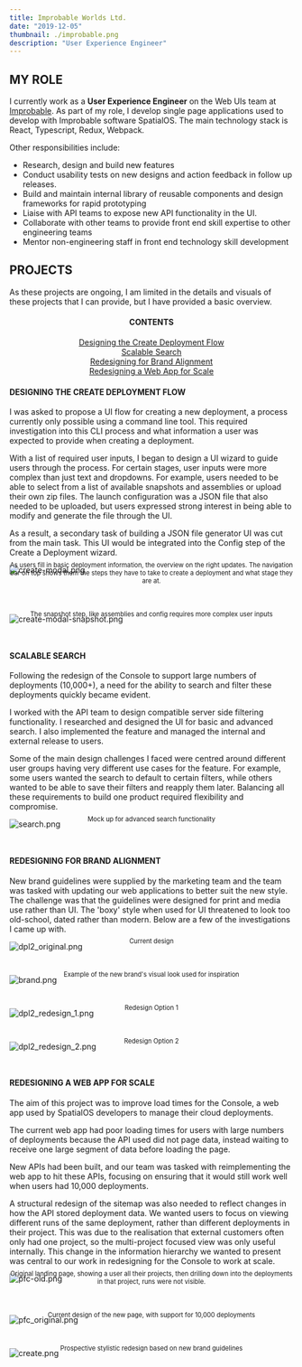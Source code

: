 ```yaml
---
title: Improbable Worlds Ltd.
date: "2019-12-05"
thumbnail: ./improbable.png
description: "User Experience Engineer"
---
```


## MY ROLE

I currently work as a **User Experience Engineer** on the Web UIs team at <a href="https://improbable.io" target="_blank" rel="noopener noreferrer"> Improbable</a>. As part of my role, I develop single page applications used to develop with Improbable software SpatialOS. The main technology stack is React, Typescript, Redux, Webpack.

Other responsibilities include:

<ul>
    <li> Research, design and build new features </li>
    <li>Conduct usability tests on new designs and action feedback in follow up releases.</li>
    <li>Build and maintain internal library of reusable components and design frameworks for rapid prototyping</li>
    <li>Liaise with API teams to expose new API functionality in the UI.</li>
    <li>Collaborate with other teams to provide front end skill expertise to other engineering teams </li>
    <li>Mentor non-engineering staff in front end technology skill development </li>
</ul>

## PROJECTS

As these projects are ongoing, I am limited in the details and visuals of these projects that I can provide, but I have provided a basic overview.

<h4 align="center">CONTENTS</h4>
<p align="center">
    <a href="#create" style="white-space: nowrap">Designing the Create Deployment Flow</a><br>
    <a href="#search" style="white-space: nowrap">Scalable Search</a><br>
    <a href="#brand" style="white-space: nowrap">Redesigning for Brand Alignment</a><br>
    <a href="#scale" style="white-space: nowrap">Redesigning a Web App for Scale</a><br>
</p>

<a name="create" style="display: block; position: relative; top: -7vw"></a>

#### DESIGNING THE CREATE DEPLOYMENT FLOW

I was asked to propose a UI flow for creating a new deployment, a process currently only possible using a command line tool. This required investigation into this CLI process and what information a user was expected to provide when creating a deployment.

With a list of required user inputs, I began to design a UI wizard to guide users through the process. For certain stages, user inputs were more complex than just text and dropdowns. For example, users needed to be able to select from a list of available snapshots and assemblies or upload their own zip files. The launch configuration was a JSON file that also needed to be uploaded, but users expressed strong interest in being able to modify and generate the file through the UI.

As a result, a secondary task of building a JSON file generator UI was cut from the main task. This UI would be integrated into the Config step of the Create a Deployment wizard.

![create-modal.png](./create-modal.png)

<p align="center" style="font-size: 0.8em; position: relative; top: -4vw;">As users fill in basic deployment information, the overview on the right updates. The navigation bar on top shows them the steps they have to take to create a deployment and what stage they are at.</p>

![create-modal-snapshot.png](./create-modal-snapshot.png)

<p align="center" style="font-size: 0.8em; position: relative; top: -4vw;">The snapshot step, like assemblies and config requires more complex user inputs</p>

<a name="search" style="display: block; position: relative; top: -6vw"></a>

#### SCALABLE SEARCH

Following the redesign of the Console to support large numbers of deployments (10,000+), a need for the ability to search and filter these deployments quickly became evident.

I worked with the API team to design compatible server side filtering functionality. I researched and designed the UI for basic and advanced search. I also implemented the feature and managed the internal and external release to users.

Some of the main design challenges I faced were centred around different user groups having very different use cases for the feature. For example, some users wanted the search to default to certain filters, while others wanted to be able to save their filters and reapply them later. Balancing all these requirements to build one product required flexibility and compromise.

![search.png](./search.png)

<p align="center" style="font-size: 0.8em; position: relative; top: -4vw;">Mock up for advanced search functionality</p>

<a name="brand" style="display: block; position: relative; top: -6vw"></a>

#### REDESIGNING FOR BRAND ALIGNMENT

New brand guidelines were supplied by the marketing team and the team was tasked with updating our web applications to better suit the new style. The challenge was that the guidelines were designed for print and media use rather than UI. The 'boxy' style when used for UI threatened to look too old-school, dated rather than modern. Below are a few of the investigations I came up with.

![dpl2_original.png](./dpl2_original.png)

<p align="center" style="font-size: 0.8em; position: relative; top: -4vw;">Current design</p>

![brand.png](./brand.png)

<p align="center" style="font-size: 0.8em; position: relative; top: -4vw;">Example of the new brand's visual look used for inspiration</p>

![dpl2_redesign_1.png](./dpl2_redesign1.png)

<p align="center" style="font-size: 0.8em; position: relative; top: -4vw;">Redesign Option 1</p>

![dpl2_redesign_2.png](./dpl2_redesign2.png)

<p align="center" style="font-size: 0.8em; position: relative; top: -4vw;">Redesign Option 2</p>

<a name="scale" style="display: block; position: relative; top: -6vw"></a>

#### REDESIGNING A WEB APP FOR SCALE

The aim of this project was to improve load times for the Console, a web app used by SpatialOS developers to manage their cloud deployments.

The current web app had poor loading times for users with large numbers of deployments because the API used did not page data, instead waiting to receive one large segment of data before loading the page.

New APIs had been built, and our team was tasked with reimplementing the web app to hit these APIs, focusing on ensuring that it would still work well when users had 10,000 deployments.

A structural redesign of the sitemap was also needed to reflect changes in how the API stored deployment data. We wanted users to focus on viewing different runs of the same deployment, rather than different deployments in their project. This was due to the realisation that external customers often only had one project, so the multi-project focused view was only useful internally. This change in the information hierarchy we wanted to present was central to our work in redesigning for the Console to work at scale.

![pfc-old.png](./pfc-old.png)

<p align="center" style="font-size: 0.8em; position: relative; top: -4vw;">Original landing page, showing a user all their projects, then drilling down into the deployments in that project, runs were not visible.</p>

![pfc_original.png](./pfc_original.png)

<p align="center" style="font-size: 0.8em; position: relative; top: -4vw;">Current design of the new page, with support for 10,000 deployments</p>

![create.png](./create.png)

<p align="center" style="font-size: 0.8em; position: relative; top: -4vw;">Prospective stylistic redesign based on new brand guidelines</p>
